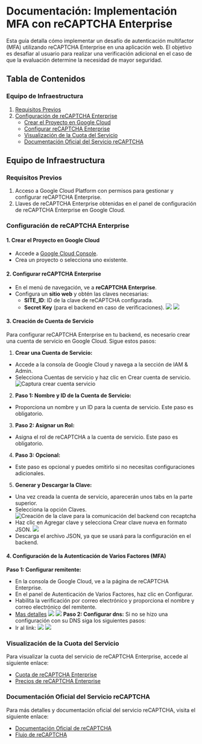 # Documentación: Implementación MFA con reCAPTCHA Enterprise

Esta guía detalla cómo implementar un desafío de autenticación multifactor (MFA) utilizando reCAPTCHA Enterprise en una aplicación web. El objetivo es desafiar al usuario para realizar una verificación adicional en el caso de que la evaluación determine la necesidad de mayor seguridad.

## Tabla de Contenidos

### Equipo de Infraestructura

1. [Requisitos Previos](#requisitos-previos)
2. [Configuración de reCAPTCHA Enterprise](#configuración-de-recaptcha-enterprise)
   - [Crear el Proyecto en Google Cloud](#1-crear-el-proyecto-en-google-cloud)
   - [Configurar reCAPTCHA Enterprise](#2-configurar-recaptcha-enterprise)
   - [Visualización de la Cuota del Servicio](#4-visualización-de-la-cuota-del-servicio)
   - [Documentación Oficial del Servicio reCAPTCHA](#5-documentación-oficial-del-servicio-recaptcha)


## Equipo de Infraestructura

### Requisitos Previos

1. Acceso a Google Cloud Platform con permisos para gestionar y configurar reCAPTCHA Enterprise.
2. Llaves de reCAPTCHA Enterprise obtenidas en el panel de configuración de reCAPTCHA Enterprise en Google Cloud.

### Configuración de reCAPTCHA Enterprise

#### 1. Crear el Proyecto en Google Cloud
   - Accede a [Google Cloud Console](https://console.cloud.google.com/).
   - Crea un proyecto o selecciona uno existente.

#### 2. Configurar reCAPTCHA Enterprise
   - En el menú de navegación, ve a **reCAPTCHA Enterprise**.
   - Configura un **sitio web** y obtén las claves necesarias:
     - **SITE_ID**: ID de la clave de reCAPTCHA configurada.
     - **Secret Key** (para el backend en caso de verificaciones).
     ![](./reCAPTCHA-CAPTURE/create-clave-recaptcha.png)
     ![](./reCAPTCHA-CAPTURE/site-ket-clave-recaptcha.png)

#### 3. Creación de Cuenta de Servicio
Para configurar reCAPTCHA Enterprise en tu backend, es necesario crear una cuenta de servicio en Google Cloud. Sigue estos pasos:

1. **Crear una Cuenta de Servicio:**

- Accede a la consola de Google Cloud y navega a la sección de IAM & Admin.
- Selecciona Cuentas de servicio y haz clic en Crear cuenta de servicio.
![Captura crear cuenta servicio](./reCAPTCHA-CAPTURE/Create-cuenta-servicio.png)
2. **Paso 1: Nombre y ID de la Cuenta de Servicio:**

- Proporciona un nombre y un ID para la cuenta de servicio. Este paso es obligatorio.
3. **Paso 2: Asignar un Rol:**

- Asigna el rol de reCAPTCHA a la cuenta de servicio. Este paso es obligatorio.
4. **Paso 3: Opcional:**

- Este paso es opcional y puedes omitirlo si no necesitas configuraciones adicionales.
5. **Generar y Descargar la Clave:**

- Una vez creada la cuenta de servicio, aparecerán unos tabs en la parte superior.
- Selecciona la opción Claves.
![Creación de la clave para la comunicación del backend con recaptcha](./reCAPTCHA-CAPTURE/create-clave-service-account.png)
- Haz clic en Agregar clave y selecciona Crear clave nueva en formato JSON.
![](./reCAPTCHA-CAPTURE/create-clave-service-account.png)
- Descarga el archivo JSON, ya que se usará para la configuración en el backend.

#### 4. Configuración de la Autenticación de Varios Factores (MFA)
**Paso 1: Configurar remitente:**
   - En la consola de Google Cloud, ve a la página de reCAPTCHA Enterprise.
   - En el panel de Autenticación de Varios Factores, haz clic en Configurar.
   - Habilita la verificación por correo electrónico y proporciona el nombre y correo electrónico del remitente.   
   - [Mas detalles](https://console.cloud.google.com/security/recaptcha/settings?hl=es-419&project=unified-sensor-148719)
   ![](/reCAPTCHA-CAPTURE/MFA1.png)
   ![](/reCAPTCHA-CAPTURE/MMFA2.png)
**Paso 2: Configurar dns:**
   Si no se hizo una configuración con su DNS siga los siguientes pasos:
   - Ir al link: [](https://search.google.com/search-console)
   ![](/reCAPTCHA-CAPTURE/config-domain-mfa.png)
   ![](/reCAPTCHA-CAPTURE/config-domain-mfa2.png)


### Visualización de la Cuota del Servicio
   Para visualizar la cuota del servicio de reCAPTCHA Enterprise, accede al siguiente enlace:
   - [Cuota de reCAPTCHA Enterprise](https://console.cloud.google.com/apis/api/recaptchaenterprise.googleapis.com/quotas?hl=es&project=unified-sensor-148719)
   - [Precios de reCAPTCHA Enterprise](https://cloud.google.com/security/products/recaptcha?hl=es-419#pricing)

### Documentación Oficial del Servicio reCAPTCHA
   Para más detalles y documentación oficial del servicio reCAPTCHA, visita el siguiente enlace:
   - [Documentación Oficial de reCAPTCHA](https://cloud.google.com/recaptcha-enterprise/docs)
   - [Flujo de reCAPTCHA](https://cloud.google.com/recaptcha/docs/overview?hl=es-419)

